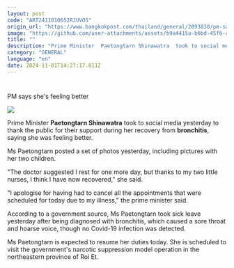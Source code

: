 ```yaml
---
layout: post
code: "ART2411010652RJUVO5"
origin_url: "https://www.bangkokpost.com/thailand/general/2893838/pm-says-shes-feeling-better"
image: "https://github.com/user-attachments/assets/b9a4415a-b6bd-45f6-ae9d-b7ec12bc2a5f"
title: ""
description: "Prime Minister  Paetongtarn Shinawatra  took to social media yesterday to thank the public for their support during her recovery from  bronchitis , saying she was feeling better."
category: "GENERAL"
language: "en"
date: 2024-11-01T14:27:17.811Z
---
```


# 

PM says she's feeling better

![](https://github.com/user-attachments/assets/3cc1f88f-5db0-4e51-9f95-dca07007a0d4)

Prime Minister **Paetongtarn Shinawatra** took to social media yesterday to thank the public for their support during her recovery from **bronchitis**, saying she was feeling better.

Ms Paetongtarn posted a set of photos yesterday, including pictures with her two children.

"The doctor suggested I rest for one more day, but thanks to my two little nurses, I think I have now recovered," she said.

"I apologise for having had to cancel all the appointments that were scheduled for today due to my illness," the prime minister said.

According to a government source, Ms Paetongtarn took sick leave yesterday after being diagnosed with bronchitis, which caused a sore throat and hoarse voice, though no Covid-19 infection was detected.

Ms Paetongtarn is expected to resume her duties today. She is scheduled to visit the government's narcotic suppression model operation in the northeastern province of Roi Et.